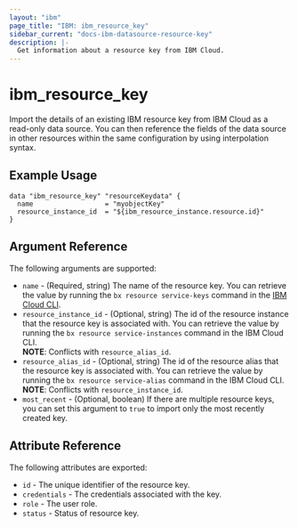 ```yaml
---
layout: "ibm"
page_title: "IBM: ibm_resource_key"
sidebar_current: "docs-ibm-datasource-resource-key"
description: |-
  Get information about a resource key from IBM Cloud.
---
```


# ibm\_resource_key

Import the details of an existing IBM resource key from IBM Cloud as a read-only data source. You can then reference the fields of the data source in other resources within the same configuration by using interpolation syntax.

## Example Usage

```hcl
data "ibm_resource_key" "resourceKeydata" {
  name                  = "myobjectKey"
  resource_instance_id  = "${ibm_resource_instance.resource.id}"
}
```

## Argument Reference

The following arguments are supported:

* `name` - (Required, string) The name of the resource key. You can retrieve the value by running the `bx resource service-keys` command in the [IBM Cloud CLI](https://console.bluemix.net/docs/cli/reference/bluemix_cli/get_started.html#getting-started).
* `resource_instance_id` - (Optional, string) The id of the resource instance that the resource key is associated with. You can retrieve the value by running the `bx resource service-instances` command in the IBM Cloud CLI.  
  **NOTE**: Conflicts with `resource_alias_id`.
* `resource_alias_id` - (Optional, string) The id of the resource alias that the resource key is associated with. You can retrieve the value by running the `bx resource service-alias` command in the IBM Cloud CLI.  
  **NOTE**: Conflicts with `resource_instance_id`.
* `most_recent` - (Optional, boolean) If there are multiple resource keys, you can set this argument to `true` to import only the most recently created key.

## Attribute Reference

The following attributes are exported:

* `id` - The unique identifier of the resource key.
* `credentials` - The credentials associated with the key.
* `role` - The user role.
* `status` - Status of resource key.  
